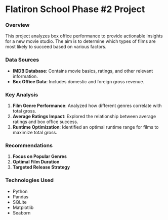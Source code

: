 # Flatiron School Phase #2 Project

### Overview
This project analyzes box office performance to provide actionable insights for a new movie studio. The aim is to determine which types of films are most likely to succeed based on various factors.

### Data Sources
- **IMDB Database**: Contains movie basics, ratings, and other relevant information.
- **Box Office Data**: Includes domestic and foreign gross revenue.

### Key Analysis
1. **Film Genre Performance**: Analyzed how different genres correlate with total gross.
2. **Average Ratings Impact**: Explored the relationship between average ratings and box office success.
3. **Runtime Optimization**: Identified an optimal runtime range for films to maximize total gross.

### Recommendations
1. **Focus on Popular Genres**
2. **Optimal Film Duration**
3. **Targeted Release Strategy**

### Technologies Used
- Python
- Pandas
- SQLite
- Matplotlib
- Seaborn
